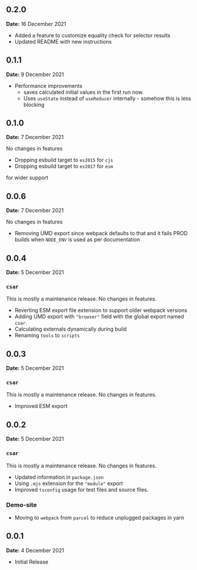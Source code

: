 ## 0.2.0
**Date:** 16 December 2021

- Added a feature to customize equality check for selector results
- Updated README with new instructions

## 0.1.1
**Date:** 9 December 2021

- Performance improvements
  - saves calculated initial values in the first run now.
  - Uses `useState` instead of `useReducer` internally - somehow this is less blocking

## 0.1.0
**Date:** 7 December 2021

No changes in features

- Dropping esbuild target to `es2015` for `cjs`
- Dropping esbuild target to `es2017` for `esm`

for wider support

## 0.0.6
**Date:** 7 December 2021

No changes in features

- Removing UMD export since webpack defaults to that and it fails PROD builds when `NODE_ENV` is used as per documentation

## 0.0.4
**Date:** 5 December 2021

### `csar`

This is mostly a maintenance release. No changes in features.

- Reverting ESM export file extension to support older webpack versions
- Adding UMD export with `"browser"` field with the global export named `csar`.
- Calculating externals dynamically during build
- Renaming `tools` to `scripts`

## 0.0.3
**Date:** 5 December 2021

### `csar`

This is mostly a maintenance release. No changes in features.

- Improved ESM export

## 0.0.2
**Date:** 5 December 2021

### `csar`

This is mostly a maintenance release. No changes in features.

- Updated information in `package.json`
- Using `.mjs` extension for the `"module"` export
- Improved `tsconfig` usage for test files and source files.

### Demo-site

- Moving to `webpack` from `parcel` to reduce unplugged packages in yarn

## 0.0.1
**Date:** 4 December 2021

- Initial Release

